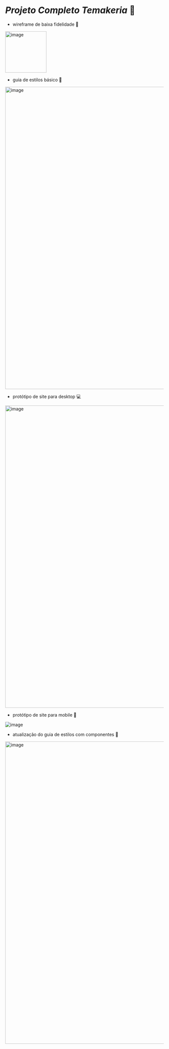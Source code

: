 # *Projeto Completo Temakeria* 🍣

- wireframe de baixa fidelidade 🍜

<img width="131" alt="image" src="https://github.com/user-attachments/assets/1592fc65-3d41-4d9d-abbf-3eebb0bb5e62">


- guia de estilos básico 🦮
  
<img width="959" alt="image" src="https://github.com/user-attachments/assets/f12c6ab8-d8f6-4c45-a604-b9e0ad50beb3">


- protótipo de site para desktop 💻

<img width="959" alt="image" src="https://github.com/user-attachments/assets/724aeac0-39bc-441c-a013-ea11b28127c6">


- protótipo de site para mobile 📱 

![image](https://github.com/user-attachments/assets/36945054-640e-4887-9479-896c3a1c9f2d)


- atualização do guia de estilos com componentes 🎨

<img width="959" alt="image" src="https://github.com/user-attachments/assets/f5a56a21-2189-4b23-9502-4671ac63a790">

